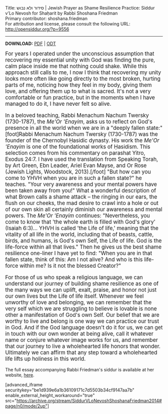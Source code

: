 <html>
<head></head>
<body>
Title: סידור ולא נבוש | Jewish Prayer as Shame Resilience Practice: Siddur v'Lo Nevosh for Shaḥarit by Rabbi Shoshana Friedman<br />
Primary contributor: shoshana.friedman<br />
For attribution and license, please consult the following URL: <a href="http://opensiddur.org/?p=9556">http://opensiddur.org/?p=9556</a>
<p />
<hr />

<strong>DOWNLOAD:</strong> <a href="https://opensiddur.org/wp-content/uploads/2014/10/Shoshana-Friedman-Siddur-vLo-Nevosh.pdf">PDF</a> | <a href="https://opensiddur.org/wp-content/uploads/2014/10/Shoshana-Friedman-Siddur-vLo-Nevosh.odt">ODT</a>

<div class="english" style="font-size: 1.2em;">
For years I operated under the unconscious assumption that recovering my essential unity with God was finding the pure, calm place inside me that nothing could shake.  While this approach still calls to me, I now I think that recovering my unity looks more often like going directly to the most broken, hurting parts of me, noticing how they feel in my body, giving them love, and offering them up to what is sacred.  It's not a very comfortable or fun practice, but in the moments when I have managed to do it, I have never felt so alive.

In a beloved teaching, Rabbi Menachum Nachum Twersky (1730-1787), the <em>Me'Or 'Enayim</em>, asks us to reflect on God's presence in all the world when we are in a "deeply fallen state:"[foot]Rabbi Menachum Nachum Twersky (1730-1787) was the founder of the Chernobyl Ḥasidic dynasty. His work the <em>Me'Or 'Enayim</em> is one of the foundational works of Ḥasidism. This selection comes from his commentary on parashat Yitro, Exodus 24:7. I have used the translation from Speaking Torah, by Art Green, Ebn Leader, Ariel Evan Mayse, and Or Rose (Jewish Lights, Woodstock, 2013).[/foot] "But how can you come to YHVH when you are in such a fallen state?" he teaches. "Your very awareness and your mental powers have been taken away from you!"  What a wonderful description of what Brown calls a shame attack – the ringing in our ears, the flush on our cheeks, the mad desire to crawl into a hole or out of our own skin all certainly diminish our awareness and mental powers. The <em>Me'Or 'Enayim</em> continues: "Nevertheless, you come to know that 'the whole earth is filled with God's glory' (Isaiah 6:3)... YHVH is called 'the Life of life,' meaning that the vitality of all life in the world, including that of beasts, cattle, birds, and humans, is God's own Self, the Life of life.  God is the life-force within all that lives." Then he gives us the best shame resilience one-liner I have yet to find: "When you are in that fallen state, think of this: Am I not alive? And who is this life-force within me? Is it not the blessed Creator?"

For those of us who speak a religious language, we can understand our journey of building shame resilience as one of the many ways we can uplift, exalt, praise, and honor not just our own lives but the Life of life itself. Whenever we feel unworthy of love and belonging, we can remember that the very self which we are struggling to believe is lovable is none other a manifestation of God's own Self.  Our belief that we are worthy to live and belong is one way we can practice our trust in God.  And if the God language doesn't do it for us, we can get in touch with our own wonder at being alive, call it whatever name or conjure whatever image works for us, and remember that our journey to live a wholehearted life honors that wonder. Ultimately we can affirm that any step toward a wholehearted life lifts up holiness in this world.
</div>

The full essay accompanying Rabbi Friedman's siddur is available at her website, <a href="http://web.archive.org/web/20160804165328/http://shoshanameira.com:80/wp-content/uploads/2014/07/Prayer-as-Shame-Resilience-Practice.pdf">here</a>.

[advanced_iframe securitykey="be1d939e6a1b36109171c7d5503b34cf9147aa7b" enable_external_height_workaround="true" src="https://archive.org/stream/SiddurVLoNevoshShoshanaFriedman2014#page/n0/mode/2up"]
</body>
</html>